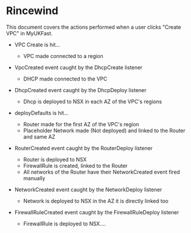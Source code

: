 # Rincewind

This document covers the actions performed when a user clicks "Create VPC" in MyUKFast.

- VPC Create is hit...
  - VPC made connected to a region

- VpcCreated event caught by the DhcpCreate listener
  - DHCP made connected to the VPC

- DhcpCreated event caught by the DhcpDeploy listener
  - Dhcp is deployed to NSX in each AZ of the VPC's regions

- deployDefaults is hit...
  - Router made for the first AZ of the VPC's region
  - Placeholder Network made (Not deployed) and linked to the Router and same AZ

- RouterCreated event caught by the RouterDeploy listener
  - Router is deployed to NSX
  - FirewallRule is created, linked to the Router
  - All networks of the Router have their NetworkCreated event fired manually

- NetworkCreated event caught by the NetworkDeploy listener
  - Network is deployed to NSX in the AZ it is directly linked too

- FirewallRuleCreated event caught by the FirewallRuleDeploy listener
  - FirewallRule is deployed to NSX....

